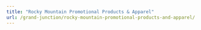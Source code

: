 ```yaml
---
title: "Rocky Mountain Promotional Products & Apparel"
url: /grand-junction/rocky-mountain-promotional-products-and-apparel/
---
```

